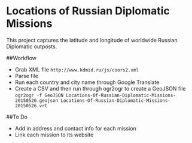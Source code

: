 # Locations of Russian Diplomatic Missions
This project captures the latitude and longitude of worldwide Russian Diplomatic outposts.

##Workflow
* Grab XML file ```http://www.kdmid.ru/js/coors2.xml```
* Parse file
* Run each country and city name through Google Translate
* Create a CSV and then run through ogr2ogr to create a GeoJSON file
```ogr2ogr -f GeoJSON Locations-Of-Russian-Diplomatic-Missions-20150526.geojson Locations-Of-Russian-Diplomatic-Missions-20150526.vrt```

##To Do
* Add in address and contact info for each mission
* Link each mission to its website
